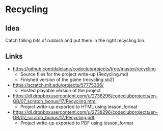 # Recycling

## Idea
Catch falling bits of rubbish and put them in the right recycling bin.

## Links
- https://github.com/dalelane/codeclubprojects/tree/master/recycling
  - Source files for the project write-up (Recycling.md) 
  - Finished version of the game (recycling.sb2)
- https://scratch.mit.edu/projects/57775306/
  - Hosted playable version of the project
- https://dl.dropboxusercontent.com/u/2738296/codeclubprojects/en-GB/07_scratch_bonus/17/Recycling.html
  - Project write-up exported to HTML using lesson_format
- https://dl.dropboxusercontent.com/u/2738296/codeclubprojects/en-GB/07_scratch_bonus/17/Recycling.pdf
  - Project write-up exported to PDF using lesson_format
